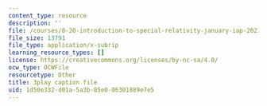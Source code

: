 ```yaml
---
content_type: resource
description: ''
file: /courses/8-20-introduction-to-special-relativity-january-iap-2021/1d50e332d01a5a3b85e006301889e7e5_fW9ZyXvdCwE.vtt
file_size: 13791
file_type: application/x-subrip
learning_resource_types: []
license: https://creativecommons.org/licenses/by-nc-sa/4.0/
ocw_type: OCWFile
resourcetype: Other
title: 3play caption file
uid: 1d50e332-d01a-5a3b-85e0-06301889e7e5
---
```


